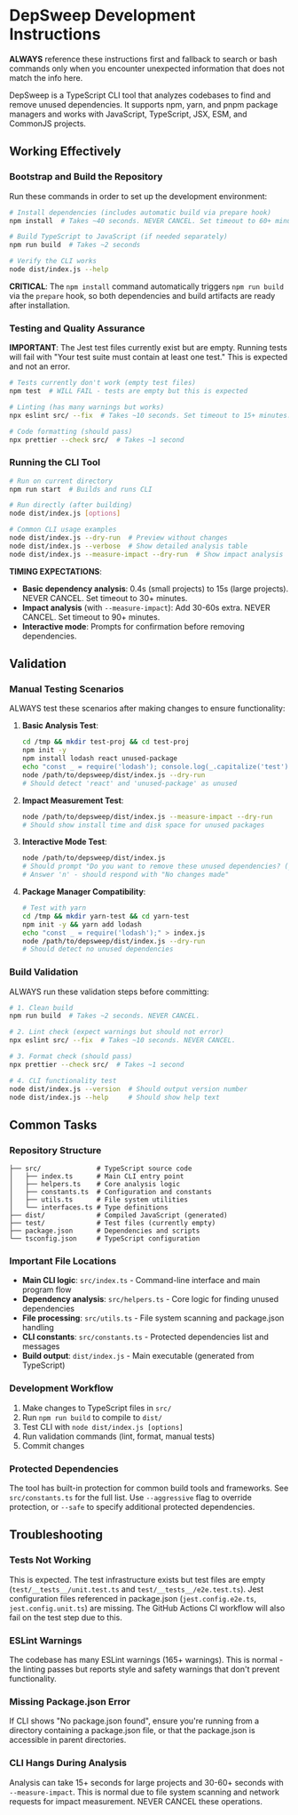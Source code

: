 # DepSweep Development Instructions

**ALWAYS** reference these instructions first and fallback to search or bash commands only when you encounter unexpected information that does not match the info here.

DepSweep is a TypeScript CLI tool that analyzes codebases to find and remove unused dependencies. It supports npm, yarn, and pnpm package managers and works with JavaScript, TypeScript, JSX, ESM, and CommonJS projects.

## Working Effectively

### Bootstrap and Build the Repository
Run these commands in order to set up the development environment:

```bash
# Install dependencies (includes automatic build via prepare hook)
npm install  # Takes ~40 seconds. NEVER CANCEL. Set timeout to 60+ minutes.

# Build TypeScript to JavaScript (if needed separately)
npm run build  # Takes ~2 seconds

# Verify the CLI works
node dist/index.js --help
```

**CRITICAL**: The `npm install` command automatically triggers `npm run build` via the `prepare` hook, so both dependencies and build artifacts are ready after installation.

### Testing and Quality Assurance

**IMPORTANT**: The Jest test files currently exist but are empty. Running tests will fail with "Your test suite must contain at least one test." This is expected and not an error.

```bash
# Tests currently don't work (empty test files)
npm test  # WILL FAIL - tests are empty but this is expected

# Linting (has many warnings but works)
npx eslint src/ --fix  # Takes ~10 seconds. Set timeout to 15+ minutes.

# Code formatting (should pass)
npx prettier --check src/  # Takes ~1 second
```

### Running the CLI Tool

```bash
# Run on current directory
npm run start  # Builds and runs CLI

# Run directly (after building)
node dist/index.js [options]

# Common CLI usage examples
node dist/index.js --dry-run  # Preview without changes
node dist/index.js --verbose  # Show detailed analysis table
node dist/index.js --measure-impact --dry-run  # Show impact analysis
```

**TIMING EXPECTATIONS**:
- **Basic dependency analysis**: 0.4s (small projects) to 15s (large projects). NEVER CANCEL. Set timeout to 30+ minutes.
- **Impact analysis** (with `--measure-impact`): Add 30-60s extra. NEVER CANCEL. Set timeout to 90+ minutes.
- **Interactive mode**: Prompts for confirmation before removing dependencies.

## Validation

### Manual Testing Scenarios
ALWAYS test these scenarios after making changes to ensure functionality:

1. **Basic Analysis Test**:
   ```bash
   cd /tmp && mkdir test-proj && cd test-proj
   npm init -y
   npm install lodash react unused-package
   echo "const _ = require('lodash'); console.log(_.capitalize('test'));" > index.js
   node /path/to/depsweep/dist/index.js --dry-run
   # Should detect 'react' and 'unused-package' as unused
   ```

2. **Impact Measurement Test**:
   ```bash
   node /path/to/depsweep/dist/index.js --measure-impact --dry-run
   # Should show install time and disk space for unused packages
   ```

3. **Interactive Mode Test**:
   ```bash
   node /path/to/depsweep/dist/index.js
   # Should prompt "Do you want to remove these unused dependencies? (y/N)"
   # Answer 'n' - should respond with "No changes made"
   ```

4. **Package Manager Compatibility**:
   ```bash
   # Test with yarn
   cd /tmp && mkdir yarn-test && cd yarn-test
   npm init -y && yarn add lodash
   echo "const _ = require('lodash');" > index.js
   node /path/to/depsweep/dist/index.js --dry-run
   # Should detect no unused dependencies
   ```

### Build Validation
ALWAYS run these validation steps before committing:

```bash
# 1. Clean build
npm run build  # Takes ~2 seconds. NEVER CANCEL.

# 2. Lint check (expect warnings but should not error)
npx eslint src/ --fix  # Takes ~10 seconds. NEVER CANCEL.

# 3. Format check (should pass)
npx prettier --check src/  # Takes ~1 second

# 4. CLI functionality test
node dist/index.js --version  # Should output version number
node dist/index.js --help     # Should show help text
```

## Common Tasks

### Repository Structure
```
├── src/              # TypeScript source code
│   ├── index.ts      # Main CLI entry point
│   ├── helpers.ts    # Core analysis logic
│   ├── constants.ts  # Configuration and constants
│   ├── utils.ts      # File system utilities
│   └── interfaces.ts # Type definitions
├── dist/             # Compiled JavaScript (generated)
├── test/             # Test files (currently empty)
├── package.json      # Dependencies and scripts
└── tsconfig.json     # TypeScript configuration
```

### Important File Locations
- **Main CLI logic**: `src/index.ts` - Command-line interface and main program flow
- **Dependency analysis**: `src/helpers.ts` - Core logic for finding unused dependencies
- **File processing**: `src/utils.ts` - File system scanning and package.json handling
- **CLI constants**: `src/constants.ts` - Protected dependencies list and messages
- **Build output**: `dist/index.js` - Main executable (generated from TypeScript)

### Development Workflow
1. Make changes to TypeScript files in `src/`
2. Run `npm run build` to compile to `dist/`
3. Test CLI with `node dist/index.js [options]`
4. Run validation commands (lint, format, manual tests)
5. Commit changes

### Protected Dependencies
The tool has built-in protection for common build tools and frameworks. See `src/constants.ts` for the full list. Use `--aggressive` flag to override protection, or `--safe` to specify additional protected dependencies.

## Troubleshooting

### Tests Not Working
This is expected. The test infrastructure exists but test files are empty (`test/__tests__/unit.test.ts` and `test/__tests__/e2e.test.ts`). Jest configuration files referenced in package.json (`jest.config.e2e.ts`, `jest.config.unit.ts`) are missing. The GitHub Actions CI workflow will also fail on the test step due to this.

### ESLint Warnings
The codebase has many ESLint warnings (165+ warnings). This is normal - the linting passes but reports style and safety warnings that don't prevent functionality.

### Missing Package.json Error
If CLI shows "No package.json found", ensure you're running from a directory containing a package.json file, or that the package.json is accessible in parent directories.

### CLI Hangs During Analysis
Analysis can take 15+ seconds for large projects and 30-60+ seconds with `--measure-impact`. This is normal due to file system scanning and network requests for impact measurement. NEVER CANCEL these operations.